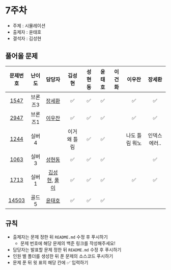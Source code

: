 # 7주차

- 주제 : 시뮬레이션
- 출제자 : 윤태호
- 결석자 : 김성현

## 풀어올 문제

|                    문제번호                    | 난이도  |                                                                담당자                                                                |    김성현    | 성현동 | 윤태호 | 이건화 | 이우찬 | 장세환 |
| :--------------------------------------------: | :-----: | :----------------------------------------------------------------------------------------------------------------------------------: | :----------: | :----: | :----: | :----: | :----: | :----: |
|  [1547](https://www.acmicpc.net/problem/1547)  | 브론즈3 |   <a href="https://github.com/SehwanChang">장세환</a>                                                                                   |      ✅      |   ✅   |   ✅   |        |   ✅   |    ✅    |
|  [2947](https://www.acmicpc.net/problem/2947)  | 브론즈1 |  <a href="https://github.com/wchan0409">이우찬</a>   |      ✅      |   ✅   |   ✅   |        |   ✅   |    ✅    |
|  [1244](https://www.acmicpc.net/problem/1244)  |  실버4  |                                                                                                                                      | 이거 왜 틀림 |   ✅   |   ✅   |        | 나도 틀림 뭐노 |   인덱스 에러..     |
|  [1063](https://www.acmicpc.net/problem/1063)  |  실버3  |                                         <a href="https://github.com/hyundongSung">성현동</a>                                         |      ✅      |   ✅   |   ✅   |        |        |   ✅     |
|  [1713](https://www.acmicpc.net/problem/1713)  |  실버1  | <a href="https://github.com/sunghyun1356">김성현</a>, <a href="https://www.notion.so/1713-206470312d144c748f6d1c1f6d1c3733">풀이</a> |      ✅      |   ✅   |   ✅   |        |   ✅   |   ✅     |
| [14503](https://www.acmicpc.net/problem/14503) |  골드5  |                                          <a href="https://github.com/taeho0888">윤태호</a>                                           |      ✅      |   ✅   |   ✅   |        |        |        |

<!-- 표 입력할 때 아래 거 참고!
[문제번호](https://www.acmicpc.net/problem/문제번호)
<a href="https://github.com/taeho0888">윤태호</a>
<a href="https://github.com/sunghyun1356">김성현</a>
<a href="https://github.com/hyundongSung">성현동</a>
<a href="https://github.com/wchan0409">이우찬</a>
<a href="https://github.com/SehwanChang">장세환</a>
<a href="https://github.com/Gunhot">이건화</a> -->

## 규칙

- 출제자는 문제 정한 뒤 `README.md` 수정 후 푸시하기
  - 문제 번호에 해당 문제의 백준 링크를 작성해주세요!
- 담당자는 발표할 문제 정한 뒤 `README.md` 수정 후 푸시하기
- 인원 별 폴더를 생성한 뒤 푼 문제의 소스코드 푸시하기
- 문제 푼 뒤 윗 표의 해당 칸에 ✅ 입력하기
